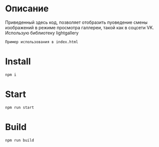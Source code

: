 # Описание
	
  Приведенный здесь код, позволяет отобразить пуоведение
  смены изображений в режиме просмотра галлереи, такой как
  в соцсети VK.
  Использую библиотеку lightgallery

	Пример использования в index.html  

# Install

	npm i

# Start

	npm run start

# Build

	npm run build
